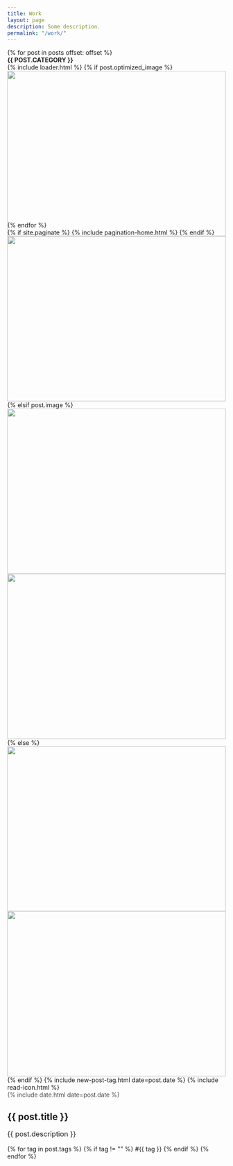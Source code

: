```yaml
---
title: Work
layout: page
description: Some description.
permalink: "/work/"
---
```


<style>

.post-content .pt130{padding-top:130px;}
.home {
  @include mainFont(400);
  -webkit-font-smoothing: antialiased;
  -moz-osx-font-smoothing: grayscale;
  padding-top: rem(80px);

  @include media(">=sm") {
    padding-top: rem(100px);
  }

  &.no-padding {
    padding-top: 0;
  }
}

.row {
  @include center(100%);
  margin: 0px rem($rowMargin);
}

.flex-grid {
  display: flex;
  flex-flow: row wrap;
}

.title-category {
  font-size: rem(32px);
  margin: 0 0 rem(40px);
  padding: 0 rem(23px);
  text-transform: lowercase;
  color: #fff;
}

.box-item {
  flex: 1 0 $itemMinWidth;
  margin: 0 0 rem(30px);
  display: inline-block;
  min-height: rem(285px);
  transition: all 0.3s;
  position: relative;
  z-index: 1;

  @include media(">=sm") {
    margin: 0 rem($itemMargin) rem(30px);
  }

  // Note 1: This complex calc right here is what makes the leftover box items
  // have the same width than their siblings.
  @for $n from 2 through $maxItemsPerRow {
    $resolution: (2 * $rowMargin) + ($n * $itemMinWidth);
    @include media(">=#{$resolution}") {
      max-width: calc(100%/#{$n} - #{$itemMargin * 2});
    }
  }

  // Note 2: This sets the maximum number of box items per row.
  @include media(">=#{(2 * $rowMargin) + ($maxItemsPerRow * $itemMinWidth)}") {
    flex: 1 0 calc(100%/#{$maxItemsPerRow} - #{$itemMargin * 2});
  }

  &:hover {
    z-index: 2;
    transform: scale(1.1);

    img {
      -webkit-filter: grayscale(100%);
      filter: grayscale(100%);
      transform: scale(1.05);
    }

    .box-body {
      time,
      p {
        color: $accentDark;
      }

      .cover {
        .new-post-tag {
          background-color: #000;
        }

        .read-icon {
          opacity: 1;
        }
      }
    }
  }

  a {
    text-decoration: none;
    display: block;
  }

  .category {
    display: block;
    height: rem(36px);
    line-height: rem(36px);
    text-transform: uppercase;
    font-weight: bold;
    font-size: rem(18px);
    padding: 0 rem(15px);

    a {
      color: $accentDark;
    }
  }

  .box-body {
    img {
      width: 100%;
      height: auto;
      margin: 0 auto;
      transition: all 0.2s ease-in-out;
    }

    time {
      font-weight: 300;
      font-size: rem(16px);
      color: darken($lightGray, 50%);
      pointer-events: none;
    }

    h2 {
      margin: rem(10px) 0;
      font-size: rem(24px);
      @include mainFont(800);
      color: $accentDark;
      line-height: rem(30px);
    }

    p {
      margin: 0 0 rem(30px);
      color: darken($lightGray, 20%);
      font-size: rem(17px);
      line-height: rem(26px);
    }

    .tags a {
      height: rem(30px);
      line-height: rem(26px);
      color: $accentDark;
      padding: 0 rem(10px);
      border: 1px solid $accentDark;
      border-radius: 15px;
      display: inline-block;
      margin: 0 rem(10px) rem(10px) 0;
      z-index: 50;

      &:hover {
        color: $primaryDark;
        background: $accentDark;
        border-color: $accentDark;
      }
    }

    .cover {
      position: relative;
      display: block;

      .loader {
        position: absolute;
        top: 50%;
        left: 50%;
        transform: translate3d(-50%, -50%, 0);
        color: $themeColor;
        z-index: 1;
      }

      img {
        position: relative;
        z-index: 2;
      }

      .new-post-tag {
        text-transform: uppercase;
        display: inline-block;
        background: $themeColor;
        color: #fff;
        font-size: rem(13px);
        font-weight: 700;
        line-height: rem(24px);
        padding: 0 rem(8px);
        position: absolute;
        bottom: rem(8px);
        left: 0;
        z-index: 3;
      }

      .read-icon {
        opacity: 0;
        background-color: rgba(0, 0, 0, 0.7);
        display: flex;
        align-items: center;
        justify-content: center;
        content: "";
        width: rem(80px);
        height: rem(80px);
        border-radius: 40px;
        position: absolute;
        top: 50%;
        left: 50%;
        margin-top: rem(-40px);
        margin-left: rem(-40px);
        border: 2px solid #fff;
        color: $themeColor;
        z-index: 4;

        svg {
          width: rem(48px);
        }
      }
    }
  }

  .box-info {
    padding: rem(15px);
  }
}
.description{word-wrap: break-word; word-break: keep-all; font-size: 1rem;}

@media (max-width: 620px) {
    .content{height:unset;}

}
@media (max-width: 1500px) {
    .content{height:unset;}

}
</style>

<!-- <img class="img-rounded" src="/assets/img/uploads/profile.png" alt="Thiago Rossener" width="200"> -->
<p class="pt130"></p>


<!-- Posts -->
<main class="home {% if site.show_hero and paginator == nil or paginator.page == 1 %}no-padding{% endif %}">
    
<!-- Posts -->
<section id="grid" class="row flex-grid">
    {% for post in posts offset: offset %}
        <article class="box-item">
            <span class="category">
                <a href="{{ site.baseurl }}/{{ site.categories_folder | default: 'category' }}/{{ post.category }}">
                    <span>{{ post.category }}</span>
                </a>
            </span>
            <div class="box-body">
                <a class="cover" href="{{ post.url | prepend: site.baseurl }}">
                    {% include loader.html %}
                    {% if post.optimized_image %}
                        <img src="/assets/img/placeholder.png" width="100%" data-url="{{ post.optimized_image }}" class="preload">
                        <noscript>
                            <img src="{{ post.optimized_image }}" width="100%">
                        </noscript>
                    {% elsif post.image %}
                        <img src="/assets/img/placeholder.png" width="100%" data-url="{{ post.image }}" class="preload">
                        <noscript>
                            <img src="{{ post.image }}" width="100%">
                        </noscript>
                    {% else %}
                        <img src="/assets/img/placeholder.png" width="100%" data-url="/assets/img/off.jpg" class="preload">
                        <noscript>
                            <img src="/assets/img/off.jpg" width="100%">
                        </noscript>
                    {% endif %}
                    {% include new-post-tag.html date=post.date %}
                    {% include read-icon.html %}
                </a>
                <div class="box-info">
                    <time datetime="{{ post.date | date_to_xmlschema }}" class="date">
                        {% include date.html date=post.date %}
                    </time>
                    <a class="post-link" href="{{ post.url | prepend: site.baseurl }}">
                        <h2 class="post-title">
                            {{ post.title }}
                        </h2>
                    </a>
                    <a class="post-link" href="{{ post.url | prepend: site.baseurl }}">
                        <p class="description">{{ post.description }}</p>
                    </a>
                    <div class="tags">
                        {% for tag in post.tags %}
                            {% if tag != "" %}
                                <a href="{{ site.baseurl}}/tags/#{{tag | slugify }}">#{{ tag }}</a>
                            {% endif %}
                        {% endfor %}
                    </div>
                </div>
            </div>
        </article>
    {% endfor %}
</section>
<!-- Pagination -->
{% if site.paginate %}
    {% include pagination-home.html %}
{% endif %}
</main>


<script type="application/ld+json">
{
  "@context": "http://schema.org",
  "@type": "WebPage",
  "mainEntity": {
    "@type": "Blog",
    "name": "{{ site.name }}",
    "headline": "{{ site.title }}",
    "description": "{{ site.description }}",
    "url": "{{ site.url }}{{site.baseurl}}/",
    "inLanguage": "{{ site.language }}",
    "isFamilyFriendly": "true",
    "creator": {
        "@type": "Organization",
        "name": "{{ site.name }}",
        "url": "{{ site.url }}{{site.baseurl}}/",
        "sameAs": [
            {{ social_urls | split: "," | join: "," }}
        ]
    },
    "mainEntity": {
        "@type": "ItemList",
        "itemListElement": [
        {% assign limit = 8 %}
        {% for post in posts limit: limit %}
            {% assign author = site.authors | where: "name", post.author | first %}
            {
                "@type": "BlogPosting",
                "name": "{{ post.title }}",
                "headline": "{{ post.subtitle }}",
                "description": "{{ post.description }}",
                "image": "{{ post.image }}",
                "url": "{{ post.url | prepend: site.baseurl | prepend: site.url }}",
                "inLanguage": "{{ site.language }}",
                "dateCreated": "{{ post.date | date: '%Y-%m-%d/' }}",
                "datePublished": "{{ post.date | date: '%Y-%m-%d/' }}",
                "dateModified": "{{ post.date | date: '%Y-%m-%d/' }}",
                "author": {
                    "@type": "Person",
                    "name": "{{ author.display_name }}",
                    "url": "{{ author.url | prepend: site.baseurl | prepend: site.url }}"
                },
                "publisher": {
                    "@type": "Organization",
                    "name": "{{ site.name }}",
                    "url": "{{ site.url }}{{site.baseurl}}/",
                    "logo": {
                        "@type": "ImageObject",
                        "url": "{{ site.url }}{{site.baseurl}}/assets/img/blog-image.png",
                        "width": "600",
                        "height": "315"
                    }
                },
                "mainEntityOfPage": "True",
                "genre": "{{ post.category | capitalize }}",
		        "articleSection": "{{ post.category | capitalize }}",
                "keywords": [{{ post.tags | join: '","' | append: '"' | prepend: '"' }}]
            }{% if forloop.last == false  %},{% endif %}
        {% endfor %}
        ]
    }
  }
}
</script>

